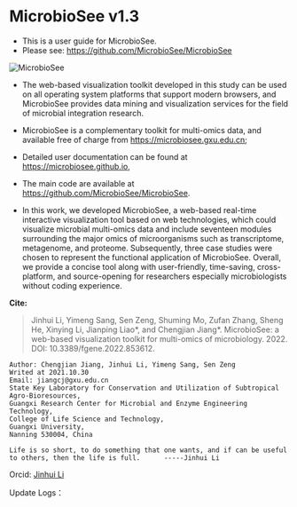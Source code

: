# MicrobioSee v1.3
- This is a user guide for MicrobioSee.
- Please see: https://github.com/MicrobioSee/MicrobioSee

![MicrobioSee](https://microbiosee.gxu.edu.cn/images/pic01.jpg)
- The web-based visualization toolkit developed in this study can be used on all operating system platforms that support modern browsers, and MicrobioSee provides data mining and visualization services for the field of microbial integration research.

- MicrobioSee is a complementary toolkit for multi-omics data, and available free of charge from https://microbiosee.gxu.edu.cn; 
- Detailed user documentation can be found at https://microbiosee.github.io, 
- The main code are available at https://github.com/MicrobioSee/MicrobioSee.

- In this work, we developed MicrobioSee, a web-based real-time interactive visualization tool based on web technologies, which could visualize microbial multi-omics data and include seventeen modules surrounding the major omics of microorganisms such as transcriptome, metagenome, and proteome. Subsequently, three case studies were chosen to represent the functional application of MicrobioSee. Overall, we provide a concise tool along with user-friendly, time-saving, cross-platform, and source-opening for researchers especially microbiologists without coding experience.


**Cite:**
> Jinhui Li, Yimeng Sang, Sen Zeng, Shuming Mo, Zufan Zhang, Sheng He, Xinying Li, Jianping Liao*, and Chengjian Jiang*. MicrobioSee: a web-based visualization toolkit for multi-omics of microbiology. 2022. DOI: 10.3389/fgene.2022.853612. 


```
Author: Chengjian Jiang, Jinhui Li, Yimeng Sang, Sen Zeng
Writed at 2021.10.30
Email: jiangcj@gxu.edu.cn
State Key Laboratory for Conservation and Utilization of Subtropical Agro-Bioresources, 
Guangxi Research Center for Microbial and Enzyme Engineering Technology, 
College of Life Science and Technology, 
Guangxi University, 
Nanning 530004, China

Life is so short, to do something that one wants, and if can be useful to others, then the life is full.      -----Jinhui Li 
```
Orcid: [Jinhui Li](https://orcid.org/0000-0001-5842-3178)

Update Logs：
